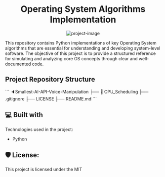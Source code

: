 <h1 align="center" id="title">Operating System Algorithms Implementation</h1>

<p align="center"><img src="https://socialify.git.ci/skr006/Operating-System-Algorithms-Implementation/image?language=1&amp;name=1&amp;pattern=Charlie+Brown&amp;theme=Auto" alt="project-image"></p>

<p id="description">This repository contains Python implementations of key Operating System algorithms that are essential for understanding and developing system-level software. The objective of this project is to provide a structured reference for simulating and analyzing core OS concepts through clear and well-documented code.</p>

<h2>Project Repository Structure</h2>
```
🔈Smallest-AI-API-Voice-Manipulation
├── 📂 CPU_Scheduling
├── .gitignore    
├── LICENSE
├── README.md
```

<h2>💻 Built with</h2>

Technologies used in the project:

- Python

<h2>🛡️ License:</h2>

This project is licensed under the MIT
